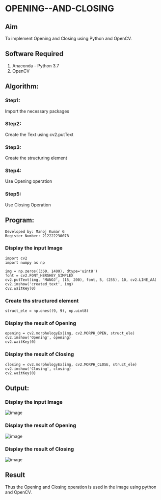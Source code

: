 # OPENING--AND-CLOSING
## Aim
To implement Opening and Closing using Python and OpenCV.

## Software Required
1. Anaconda - Python 3.7
2. OpenCV
## Algorithm:
### Step1:
Import the necessary packages
### Step2:
Create the Text using cv2.putText
### Step3:
Create the structuring element

### Step4:
Use Opening operation

### Step5:
Use Closing Operation

## Program:
```
Developed by: Manoj Kumar G
Register Number: 212222230078
```
### Display the input Image
```
import cv2
import numpy as np

img = np.zeros((350, 1400), dtype='uint8')
font = cv2.FONT_HERSHEY_SIMPLEX
cv2.putText(img, 'MANOJ', (15, 200), font, 5, (255), 10, cv2.LINE_AA)
cv2.imshow('created_text', img)
cv2.waitKey(0)
```
### Create ths structured element
```
struct_ele = np.ones((9, 9), np.uint8)
```
### Display the result of Opening
```
opening = cv2.morphologyEx(img, cv2.MORPH_OPEN, struct_ele)
cv2.imshow('Opening', opening)
cv2.waitKey(0)
```
### Display the result of Closing
```
closing = cv2.morphologyEx(img, cv2.MORPH_CLOSE, struct_ele)
cv2.imshow('Closing', closing)
cv2.waitKey(0)
```
## Output:

### Display the input Image
![image](https://github.com/Manojrathinavelu/OPENING--AND-CLOSING/assets/119560395/131b652f-f9fe-4f71-a505-1c0bb9c46bb2)


### Display the result of Opening
![image](https://github.com/Manojrathinavelu/OPENING--AND-CLOSING/assets/119560395/fe24d5bf-1e43-4eea-bd45-0adab53f96b8)

### Display the result of Closing

![image](https://github.com/Manojrathinavelu/OPENING--AND-CLOSING/assets/119560395/b1cb2285-c0b7-42a7-84d8-f64ecbf9a26f)


## Result
Thus the Opening and Closing operation is used in the image using python and OpenCV.
